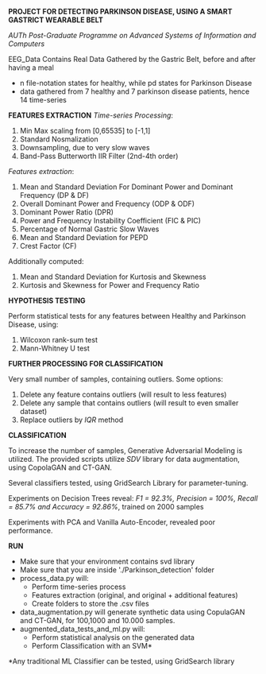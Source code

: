 **PROJECT FOR DETECTING PARKINSON DISEASE, USING A SMART GASTRICT WEARABLE BELT**

*AUTh Post-Graduate Programme on Advanced Systems of Information and Computers*

EEG_Data Contains Real Data Gathered by the Gastric Belt, before and after having a meal

- n file-notation states for healthy, while pd states for Parkinson Disease
- data gathered from 7 healthy and 7 parkinson disease patients, hence 14 time-series

**FEATURES EXTRACTION**
*Time-series Processing*:
1. Min Max scaling from [0,65535] to [-1,1]
2. Standard Nosmalization
3. Downsampling, due to very slow waves
4. Band-Pass Butterworth IIR Filter (2nd-4th order)

*Features extraction*:
1. Mean and Standard Deviation For Dominant Power and Dominant Frequency (DP & DF)
2. Overall Dominant Power and Frequency (ODP & ODF)
3. Dominant Power Ratio (DPR)
4. Power and Frequency Instability Coefficient (FIC & PIC)
5. Percentage of Normal Gastric Slow Waves
6. Mean and Standard Deviation for PEPD
7. Crest Factor (CF)

Additionally computed:
1. Mean and Standard Deviation for Kurtosis and Skewness
2. Kurtosis and Skewness for Power and Frequency Ratio

**HYPOTHESIS TESTING**

Perform statistical tests for any features between Healthy and Parkinson Disease, using:
1. Wilcoxon rank-sum test
2. Mann-Whitney U test

**FURTHER PROCESSING FOR CLASSIFICATION**

Very small number of samples, containing outliers. Some options:
1. Delete any feature contains outliers (will result to less features)
2. Delete any sample that contains outliers (will result to even smaller dataset)
3. Replace outliers by *IQR* method 

**CLASSIFICATION**

To increase the number of samples, Generative Adversarial Modeling is utilized. The provided scripts utilize *SDV* library for data augmentation, using CopolaGAN and CT-GAN.

Several classifiers tested, using GridSearch Library for parameter-tuning.

Experiments on Decision Trees reveal:
*F1 = 92.3%, Precision = 100%, Recall = 85.7% and Accuracy = 92.86%*, trained on 2000 samples

Experiments with PCA and Vanilla Auto-Encoder, revealed poor performance.

**RUN**

- Make sure that your environment contains svd library
- Make sure that you are inside './Parkinson_detection' folder
- process_data.py will:
  - Perform time-series process
  - Features extraction (original, and original + additional features)
  - Create folders to store the .csv files
- data_augmentation.py will generate synthetic data using CopulaGAN and CT-GAN, for 100,1000 and 10.000 samples.
- augmented_data_tests_and_ml.py will:
  - Perform statistical analysis on the generated data
  - Perform Classification with an SVM*



*Any traditional ML Classifier can be tested, using GridSearch library

